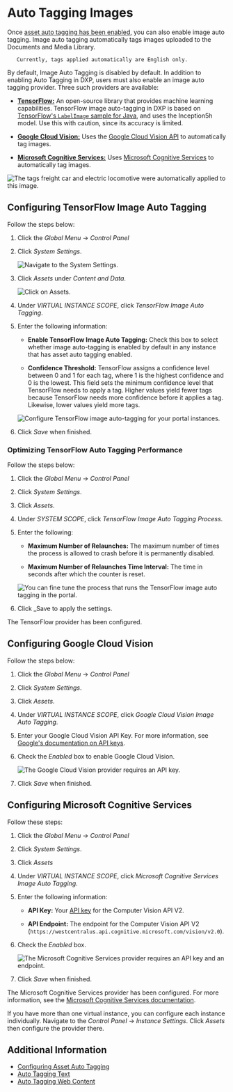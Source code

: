 # Auto Tagging Images

Once [asset auto tagging has been enabled](./configuring-asset-auto-tagging.md), you can also enable image auto tagging. Image auto tagging automatically tags images uploaded to the Documents and Media Library.

```tip::
   Currently, tags applied automatically are English only.
```

By default, Image Auto Tagging is disabled by default. In addition to enabling Auto Tagging in DXP, users must also enable an image auto tagging provider. Three such providers are available:

* [**TensorFlow:**](#configuring-tensorflow-image-auto-tagging) An open-source library that provides machine learning capabilities. TensorFlow image auto-tagging in DXP is based on [TensorFlow's `LabelImage` sample for Java](https://github.com/tensorflow/tensorflow/blob/master/tensorflow/java/src/main/java/org/tensorflow/examples/LabelImage.java), and uses the Inception5h model. Use this with caution, since its accuracy is limited.

* [**Google Cloud Vision:**](#configuring-google-cloud-vision) Uses the [Google Cloud Vision API](https://cloud.google.com/vision/) to automatically tag images.

* [**Microsoft Cognitive Services:**](#configuring-microsoft-cognitive-services) Uses [Microsoft Cognitive Services](https://azure.microsoft.com/en-us/services/cognitive-services/) to automatically tag images.

![The tags freight car and electric locomotive were automatically applied to this image.](./auto-tagging-images/images/01.png)

## Configuring TensorFlow Image Auto Tagging

Follow the steps below:

1. Click the _Global Menu_ &rarr; _Control Panel_
1. Click _System Settings_.

    ![Navigate to the System Settings.](./auto-tagging-images/images/02.png)

1. Click _Assets_ under _Content and Data_.

    ![Click on Assets.](./auto-tagging-images/images/03.png)

1. Under _VIRTUAL INSTANCE SCOPE_, click _TensorFlow Image Auto Tagging_.
1. Enter the following information:

    * **Enable TensorFlow Image Auto Tagging:** Check this box to select whether image auto-tagging is enabled by default in any instance that has asset auto tagging enabled.

    * **Confidence Threshold:** TensorFlow assigns a confidence level between 0 and 1 for each tag, where 1 is the highest confidence and 0 is the lowest. This field sets the minimum confidence level that TensorFlow needs to apply a tag. Higher values yield fewer tags because TensorFlow needs more confidence before it applies a tag. Likewise, lower values yield more tags.

    ![Configure TensorFlow image auto-tagging for your portal instances.](./auto-tagging-images/images/04.png)

1. Click _Save_ when finished.

### Optimizing TensorFlow Auto Tagging Performance

Follow the steps below:

1. Click the _Global Menu_ &rarr; _Control Panel_
1. Click _System Settings_.
1. Click _Assets_.
1. Under _SYSTEM SCOPE_, click _TensorFlow Image Auto Tagging Process_.
1. Enter the following:

    * **Maximum Number of Relaunches:** The maximum number of times the process is allowed to crash before it is permanently disabled.

    * **Maximum Number of Relaunches Time Interval:** The time in seconds after which the counter is reset.

    ![You can fine tune the process that runs the TensorFlow image auto tagging in the portal.](./auto-tagging-images/images/05.png)

1. Click _Save to apply the settings.

The TensorFlow provider has been configured.

## Configuring Google Cloud Vision

Follow the steps below:

1. Click the _Global Menu_ &rarr; _Control Panel_
1. Click _System Settings_.
1. Click _Assets_.
1. Under _VIRTUAL INSTANCE SCOPE_, click _Google Cloud Vision Image Auto Tagging_.
1. Enter your Google Cloud Vision API Key. For more information, see [Google's documentation on API keys](https://cloud.google.com/docs/authentication/api-keys).
1. Check the _Enabled_ box to enable Google Cloud Vision.

    ![The Google Cloud Vision provider requires an API key.](./auto-tagging-images/images/06.png)

1. Click _Save_ when finished.

## Configuring Microsoft Cognitive Services

Follow these steps:

1. Click the _Global Menu_ &rarr; _Control Panel_
1. Click _System Settings_.
1. Click _Assets_
1. Under _VIRTUAL INSTANCE SCOPE_, click _Microsoft Cognitive Services Image Auto Tagging_.
1. Enter the following information:

    * **API Key:** Your [API key](https://azure.microsoft.com/en-us/try/cognitive-services/my-apis/?apiSlug=computer-services) for the Computer Vision API V2.

    * **API Endpoint:** The endpoint for the Computer Vision API V2 (`https://westcentralus.api.cognitive.microsoft.com/vision/v2.0`).

1. Check the _Enabled_ box.

    ![The Microsoft Cognitive Services provider requires an API key and an endpoint.](./auto-tagging-images/images/07.png)

1. Click _Save_ when finished.

The Microsoft Cognitive Services provider has been configured. For more information, see the [Microsoft Cognitive Services documentation](https://docs.microsoft.com/en-us/azure/cognitive-services/).

If you have more than one virtual instance, you can configure each instance individually. Navigate to the _Control Panel_ &rarr; _Instance Settings_. Click _Assets_ then configure the provider there.

## Additional Information

* [Configuring Asset Auto Tagging](./configuring-asset-auto-tagging.md)
* [Auto Tagging Text](./auto-tagging-text.md)
* [Auto Tagging Web Content](./auto-tagging-web-content.md)
